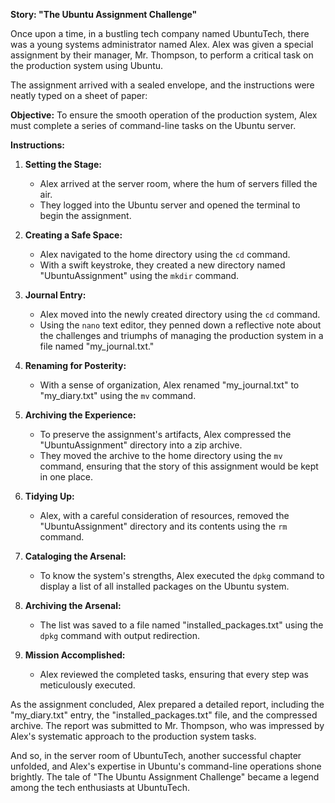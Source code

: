 **Story: "The Ubuntu Assignment Challenge"**

Once upon a time, in a bustling tech company named UbuntuTech, there was a young systems administrator named Alex. Alex was given a special assignment by their manager, Mr. Thompson, to perform a critical task on the production system using Ubuntu.

The assignment arrived with a sealed envelope, and the instructions were neatly typed on a sheet of paper:

**Objective:**
To ensure the smooth operation of the production system, Alex must complete a series of command-line tasks on the Ubuntu server.

**Instructions:**

1. **Setting the Stage:**
   - Alex arrived at the server room, where the hum of servers filled the air.
   - They logged into the Ubuntu server and opened the terminal to begin the assignment.

2. **Creating a Safe Space:**
   - Alex navigated to the home directory using the `cd` command.
   - With a swift keystroke, they created a new directory named "UbuntuAssignment" using the `mkdir` command.

3. **Journal Entry:**
   - Alex moved into the newly created directory using the `cd` command.
   - Using the `nano` text editor, they penned down a reflective note about the challenges and triumphs of managing the production system in a file named "my_journal.txt."

4. **Renaming for Posterity:**
   - With a sense of organization, Alex renamed "my_journal.txt" to "my_diary.txt" using the `mv` command.

5. **Archiving the Experience:**
   - To preserve the assignment's artifacts, Alex compressed the "UbuntuAssignment" directory into a zip archive.
   - They moved the archive to the home directory using the `mv` command, ensuring that the story of this assignment would be kept in one place.

6. **Tidying Up:**
   - Alex, with a careful consideration of resources, removed the "UbuntuAssignment" directory and its contents using the `rm` command.

7. **Cataloging the Arsenal:**
   - To know the system's strengths, Alex executed the `dpkg` command to display a list of all installed packages on the Ubuntu system.

8. **Archiving the Arsenal:**
   - The list was saved to a file named "installed_packages.txt" using the `dpkg` command with output redirection.

9. **Mission Accomplished:**
   - Alex reviewed the completed tasks, ensuring that every step was meticulously executed.

As the assignment concluded, Alex prepared a detailed report, including the "my_diary.txt" entry, the "installed_packages.txt" file, and the compressed archive. The report was submitted to Mr. Thompson, who was impressed by Alex's systematic approach to the production system tasks.

And so, in the server room of UbuntuTech, another successful chapter unfolded, and Alex's expertise in Ubuntu's command-line operations shone brightly. The tale of "The Ubuntu Assignment Challenge" became a legend among the tech enthusiasts at UbuntuTech.
